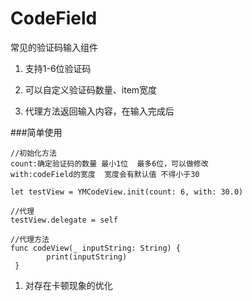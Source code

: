 # CodeField
常见的验证码输入组件

1. 支持1-6位验证码

2. 可以自定义验证码数量、item宽度

3. 代理方法返回输入内容，在输入完成后



###简单使用
```
//初始化方法
count:确定验证码的数量 最小1位  最多6位，可以做修改 
with:codeField的宽度  宽度会有默认值 不得小于30

let testView = YMCodeView.init(count: 6, with: 30.0)

//代理
testView.delegate = self

//代理方法
func codeView(_ inputString: String) {
        print(inputString)
 }

```

1. 对存在卡顿现象的优化
